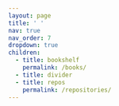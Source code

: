 ```yaml
---
layout: page
title: ' '
nav: true
nav_order: 7
dropdown: true
children:
  - title: bookshelf
    permalink: /books/
  - title: divider
  - title: repos
    permalink: /repositories/
---
```

